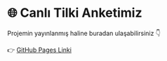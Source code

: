 # 🌐 Canlı Tilki Anketimiz
Projemin yayınlanmış haline buradan ulaşabilirsiniz 👇  

👉 [GitHub Pages Linki](https://kullaniciadi.github.io/projeadi/)
